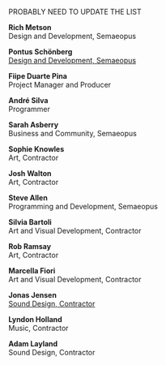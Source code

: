 PROBABLY NEED TO UPDATE THE LIST

**Rich Metson**  
Design and Development, Semaeopus

**Pontus Schönberg**  
[Design and Development, Semaeopus](http://pontusschonberg.net/)

**Fiipe Duarte Pina**  
Project Manager and Producer

**André Silva**  
Programmer

**Sarah Asberry**  
Business and Community, Semaeopus

**Sophie Knowles**  
Art, Contractor

**Josh Walton**  
Art, Contractor

**Steve Allen**  
Programming and Development, Semaeopus

**Silvia Bartoli**  
Art and Visual Development, Contractor

**Rob Ramsay**  
Art, Contractor

**Marcella Fiori**  
Art and Visual Development, Contractor

**Jonas Jensen**  
[Sound Design, Contractor](http://jajsound.com/)

**Lyndon Holland**  
Music, Contractor

**Adam Layland**  
Sound Design, Contractor